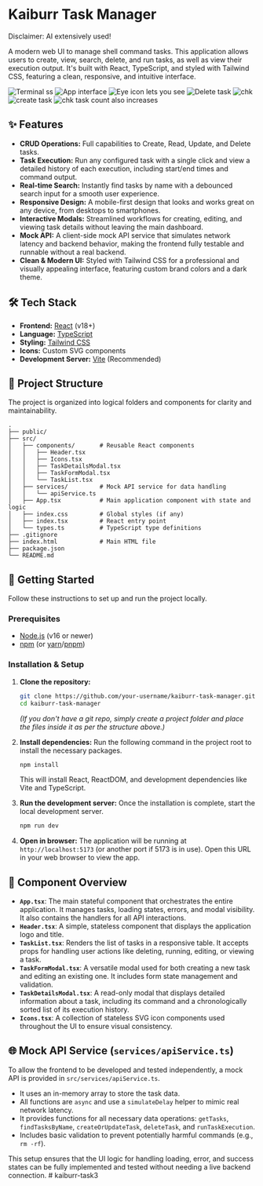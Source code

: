 # Kaiburr Task Manager

Disclaimer: AI extensively used!

A modern web UI to manage shell command tasks. This application allows users to create, view, search, delete, and run tasks, as well as view their execution output. It's built with React, TypeScript, and styled with Tailwind CSS, featuring a clean, responsive, and intuitive interface.


![Terminal ss](images/image-1.png)
![App interface](images/image-2.png)
![Eye icon lets you see](images/image-3.png)
![Delete task](images/image-4.png)
![chk](images/image-5.png)
![create task](images/image-6.png)
![chk task](images/image-7.png)
count also increases

## ✨ Features

- **CRUD Operations:** Full capabilities to Create, Read, Update, and Delete tasks.
- **Task Execution:** Run any configured task with a single click and view a detailed history of each execution, including start/end times and command output.
- **Real-time Search:** Instantly find tasks by name with a debounced search input for a smooth user experience.
- **Responsive Design:** A mobile-first design that looks and works great on any device, from desktops to smartphones.
- **Interactive Modals:** Streamlined workflows for creating, editing, and viewing task details without leaving the main dashboard.
- **Mock API:** A client-side mock API service that simulates network latency and backend behavior, making the frontend fully testable and runnable without a real backend.
- **Clean & Modern UI:** Styled with Tailwind CSS for a professional and visually appealing interface, featuring custom brand colors and a dark theme.

## 🛠️ Tech Stack

- **Frontend:** [React](https://reactjs.org/) (v18+)
- **Language:** [TypeScript](https://www.typescriptlang.org/)
- **Styling:** [Tailwind CSS](https://tailwindcss.com/)
- **Icons:** Custom SVG components
- **Development Server:** [Vite](https://vitejs.dev/) (Recommended)

## 📂 Project Structure

The project is organized into logical folders and components for clarity and maintainability.

```
.
├── public/
├── src/
│   ├── components/       # Reusable React components
│   │   ├── Header.tsx
│   │   ├── Icons.tsx
│   │   ├── TaskDetailsModal.tsx
│   │   ├── TaskFormModal.tsx
│   │   └── TaskList.tsx
│   ├── services/         # Mock API service for data handling
│   │   └── apiService.ts
│   ├── App.tsx           # Main application component with state and logic
│   ├── index.css         # Global styles (if any)
│   ├── index.tsx         # React entry point
│   └── types.ts          # TypeScript type definitions
├── .gitignore
├── index.html            # Main HTML file
├── package.json
└── README.md
```

## 🚀 Getting Started

Follow these instructions to set up and run the project locally.

### Prerequisites

- [Node.js](https://nodejs.org/) (v16 or newer)
- [npm](https://www.npmjs.com/) (or [yarn](https://yarnpkg.com/)/[pnpm](https://pnpm.io/))

### Installation & Setup

1.  **Clone the repository:**
    ```bash
    git clone https://github.com/your-username/kaiburr-task-manager.git
    cd kaiburr-task-manager
    ```
    *(If you don't have a git repo, simply create a project folder and place the files inside it as per the structure above.)*

2.  **Install dependencies:**
    Run the following command in the project root to install the necessary packages.
    ```bash
    npm install
    ```
    This will install React, ReactDOM, and development dependencies like Vite and TypeScript.

3.  **Run the development server:**
    Once the installation is complete, start the local development server.
    ```bash
    npm run dev
    ```

4.  **Open in browser:**
    The application will be running at `http://localhost:5173` (or another port if 5173 is in use). Open this URL in your web browser to view the app.

## 🧩 Component Overview

- **`App.tsx`**: The main stateful component that orchestrates the entire application. It manages tasks, loading states, errors, and modal visibility. It also contains the handlers for all API interactions.
- **`Header.tsx`**: A simple, stateless component that displays the application logo and title.
- **`TaskList.tsx`**: Renders the list of tasks in a responsive table. It accepts props for handling user actions like deleting, running, editing, or viewing a task.
- **`TaskFormModal.tsx`**: A versatile modal used for both creating a new task and editing an existing one. It includes form state management and validation.
- **`TaskDetailsModal.tsx`**: A read-only modal that displays detailed information about a task, including its command and a chronologically sorted list of its execution history.
- **`Icons.tsx`**: A collection of stateless SVG icon components used throughout the UI to ensure visual consistency.

## 🌐 Mock API Service (`services/apiService.ts`)

To allow the frontend to be developed and tested independently, a mock API is provided in `src/services/apiService.ts`.

- It uses an in-memory array to store the task data.
- All functions are `async` and use a `simulateDelay` helper to mimic real network latency.
- It provides functions for all necessary data operations: `getTasks`, `findTasksByName`, `createOrUpdateTask`, `deleteTask`, and `runTaskExecution`.
- Includes basic validation to prevent potentially harmful commands (e.g., `rm -rf`).

This setup ensures that the UI logic for handling loading, error, and success states can be fully implemented and tested without needing a live backend connection.
#   k a i b u r r - t a s k 3 
 
 

